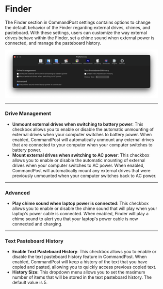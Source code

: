 # Finder

The Finder section in CommandPost settings contains options to change the default behavior of the Finder regarding external drives, chimes, and pasteboard. With these settings, users can customize the way external drives behave within the Finder, set a chime sound when external power is connected, and manage the pasteboard history.

![](../static/prefs-finder.png)

---

### Drive Management

- **Unmount external drives when switching to battery power**: This checkbox allows you to enable or disable the automatic unmounting of external drives when your computer switches to battery power. When enabled, CommandPost will automatically unmount any external drives that are connected to your computer when your computer switches to battery power.
- **Mount external drives when switching to AC power**: This checkbox allows you to enable or disable the automatic mounting of external drives when your computer switches to AC power. When enabled, CommandPost will automatically mount any external drives that were previously unmounted when your computer switches back to AC power.

---

### Advanced

- **Play chime sound when laptop power is connected**: This checkbox allows you to enable or disable the chime sound that will play when your laptop's power cable is connected. When enabled, Finder will play a chime sound to alert you that your laptop's power cable is now connected and charging.

---

### Text Pasteboard History

- **Enable Text Pasteboard History**: This checkbox allows you to enable or disable the text pasteboard history feature in CommandPost. When enabled, CommandPost will keep a history of the text that you have copied and pasted, allowing you to quickly access previous copied text.
- **History Size**: This dropdown menu allows you to set the maximum number of items that will be stored in the text pasteboard history. The default value is 5.